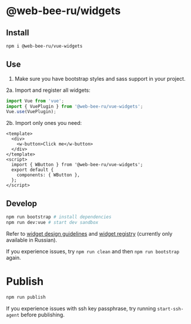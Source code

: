# @web-bee-ru/widgets

## Install
```bash
npm i @web-bee-ru/vue-widgets
```

## Use

1. Make sure you have bootstrap styles and sass support in your project.

2a. Import and register all widgets:
```js
import Vue from 'vue';
import { VuePlugin } from '@web-bee-ru/vue-widgets';
Vue.use(VuePlugin);
```

2b. Import only ones you need:
```vue
<template>
  <div>
    <w-button>Click me</w-button>
  </div>
</template>
<script>
  import { WButton } from '@web-bee-ru/vue-widgets';
  export default {
    components: { WButton },
  };
</script>
```

## Develop

```bash
npm run bootstrap # install dependencies
npm run dev:vue # start dev sandbox
```

Refer to [widget design guidelines](./docs/guidelines_widgets.md) and [widget registry](./docs/widgets.md) (currently only available in Russian).

If you experience issues, try `npm run clean` and then `npm run bootstrap` again.

# Publish

```bash
npm run publish
```

If you experience issues with ssh key passphrase, try running `start-ssh-agent` before publishing.
